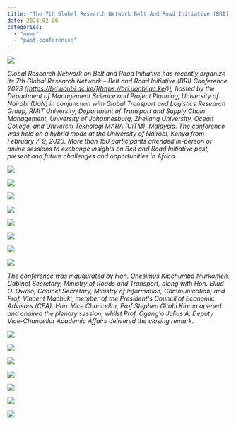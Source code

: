 ```yaml
---
title: "The 7th Global Research Network Belt And Road Initiative (BRI) Conference 2023"
date: 2023-02-06
categories: 
  - "news"
  - "past-conferences"
---
```


![](/assets/images/the-7th-global-research-network-belt-and-road-initiative-bri-conference-2023/UoN-Team-1024x683.jpg)

_Global Research Network on Belt and Road Initiative has recently organize its 7th Global Research Network – Belt and Road Initiative (BRI) Conference 2023 ([https://bri.uonbi.ac.ke/](https://bri.uonbi.ac.ke/)), hosted by the Department of Management Science and Project Planning, University of Nairobi (UoN) in conjunction with Global Transport and Logistics Research Group, RMIT University, Department of Transport and Supply Chain Management, University of Johannesburg, Zhejiang University, Ocean College, and Universiti Teknologi MARA (UiTM), Malaysia. The conference was held on a hybrid mode at the University of Nairobi, Kenya from February 7-9, 2023. More than 150 participants attended in-person or online sessions to exchange insights on Belt and Road Initiative past, present and future challenges and opportunities in Africa._

![](/assets/images/the-7th-global-research-network-belt-and-road-initiative-bri-conference-2023/VC-UoN.jpg)

![](/assets/images/the-7th-global-research-network-belt-and-road-initiative-bri-conference-2023/Prof-Victor-Gekara-keynote.jpg)

![](/assets/images/the-7th-global-research-network-belt-and-road-initiative-bri-conference-2023/Prof-Stephen-Gitahi-Kiama-with-the-Minister-Murkomen.jpg)

![](/assets/images/the-7th-global-research-network-belt-and-road-initiative-bri-conference-2023/Prof-Rose-Keynote-768x1024.jpg)

![](/assets/images/the-7th-global-research-network-belt-and-road-initiative-bri-conference-2023/Minister-CS-of-1024x682.jpg)

![](/assets/images/the-7th-global-research-network-belt-and-road-initiative-bri-conference-2023/Prof-Naima.jpg)

![](/assets/images/the-7th-global-research-network-belt-and-road-initiative-bri-conference-2023/Keynote-1024x682.jpg)

![](/assets/images/the-7th-global-research-network-belt-and-road-initiative-bri-conference-2023/IMG-20230207-WA0002.jpg)

_The conference was inaugurated by Hon. Onesimus Kipchumba Murkomen, Cabinet Secretary, Ministry of Roads and Transport, along with Hon. Eliud O. Owalo, Cabinet Secretary, Ministry of Information, Communication; and Prof. Vincent Machuki, member of the President's Council of Economic Advisors (CEA). Hon. Vice Chancellor, Prof Stephen Gitahi Kiama opened and chaired the plenary session; whilst Prof. Ogeng'o Julius A, Deputy Vice-Chancellor Academic Affairs delivered the closing remark._

![](/assets/images/the-7th-global-research-network-belt-and-road-initiative-bri-conference-2023/BML_6146.jpg)

![](/assets/images/the-7th-global-research-network-belt-and-road-initiative-bri-conference-2023/GRN-BRI-Chairman.jpg)

![](/assets/images/the-7th-global-research-network-belt-and-road-initiative-bri-conference-2023/Dean.jpg)

![](/assets/images/the-7th-global-research-network-belt-and-road-initiative-bri-conference-2023/Conferecne-Chair.jpg)

![](/assets/images/the-7th-global-research-network-belt-and-road-initiative-bri-conference-2023/Chinese-High-Commission.jpg)

![](/assets/images/the-7th-global-research-network-belt-and-road-initiative-bri-conference-2023/BRIconference1.jpg)

![](/assets/images/the-7th-global-research-network-belt-and-road-initiative-bri-conference-2023/Group-photo-1024x683.jpg)
